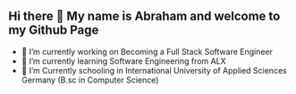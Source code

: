 ## Hi there 👋 My name is Abraham and welcome to my Github Page

- 🔭 I’m currently working on Becoming a Full Stack Software Engineer
- 🌱 I’m currently learning Software Engineering from ALX
- 👯 I’m Currently schooling in International University of Applied Sciences Germany (B.sc in Computer Science)


